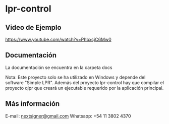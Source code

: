 # lpr-control

## Video de Ejemplo

https://www.youtube.com/watch?v=PhbxcjC6Mw0

## Documentación

La documentación se encuentra en la carpeta docs

Nota: Este proyecto solo se ha utilizado en Windows y depende del software "Simple LPR". Además del proyecto lpr-control hay que compilar el proyecto qlpr que creará un ejecutable requerido por la aplicación principal.

## Más información

E-mail: nextsigner@gmail.com
Whatsapp: +54 11 3802 4370

